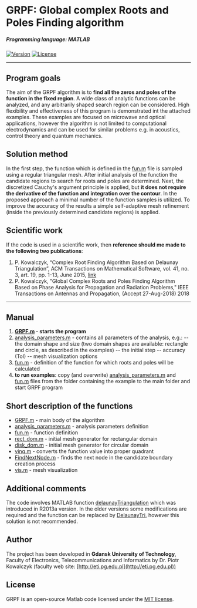 # GRPF: Global complex Roots and Poles Finding algorithm

##### Programming language: MATLAB

[![Version](https://img.shields.io/badge/version-1.0-green.svg)](README.md) [![License](https://img.shields.io/badge/license-MIT-blue.svg)](http://opensource.org/licenses/MIT)

---
## Program goals
The aim of the GRPF algorithm is to **find all the zeros and poles of the function in the fixed region**.  A wide class of analytic functions can be analyzed, and any arbitrarily shaped search region can be considered. High flexibility and effectiveness of this program is demonstrated int the attached examples. These examples are focused on microwave and optical applications, however the algorithm is not limited to computational electrodynamics and can be used for similar problems e.g. in acoustics, control theory and quantum mechanics. 

## Solution method
In the first step, the function which is defined in the [fun.m](fun.m) file is sampled using a regular triangular mesh. After initial analysis of the function the candidate regions to search for roots and poles are determined. Next, the discretized Cauchy's argument principle is applied, but **it does not require the derivative of the function and integration over the contour**. In the proposed approach a minimal number of the function samples is utilized. To improve the accuracy of the results a simple self-adaptive mesh refinement (inside the previously determined candidate regions) is applied.

## Scientific work
If the code is used in a scientific work, then **reference should me made to the following two publications**:
1. P. Kowalczyk, “Complex Root Finding Algorithm Based on Delaunay Triangulation”, ACM Transactions on Mathematical Software, vol. 41, no. 3, art. 19, pp. 1-13, June 2015, [link](https://dl.acm.org/citation.cfm?id=2699457)
2. P. Kowalczyk, "Global Complex Roots and Poles Finding Algorithm Based on Phase Analysis for Propagation and Radiation Problems," IEEE Transactions on Antennas and Propagation, (Accept 27-Aug-2018) 2018

---
## Manual
1. **[GRPF.m](GRPF.m) - starts the program**
2. [analysis_parameters.m](/analysis_parameters.m) - contains all parameters of the analysis, e.g.:
-- the domain shape and size (two domain shapes are available: rectangle and circle, as described in the examples) 
-- the initial step
-- accuracy (Tol)
-- mesh visualization options
3. [fun.m](fun.m) - definition of the function for which roots and poles will be calculated
4. **to run examples**: copy (and overwrite) [analysis_parameters.m](analysis_parameters.m) and [fun.m](fun.m) files from the folder containing the example to the main folder and start GRPF program
 
## Short description of the functions
- [GRPF.m](GRPF.m) - main body of the algorithm  
- [analysis_parameters.m](analysis_parameters.m) - analysis parameters definition
- [fun.m](fun.m) - function definition
- [rect_dom.m](rect_dom.m) - initial mesh generator for rectangular domain
- [disk_dom.m](disk_dom.m) - initial mesh generator for circular domain
- [vinq.m](vinq.m) - converts the function value into proper quadrant
- [FindNextNode.m](FindNextNode.m) - finds the next node in the candidate boundary creation process
- [vis.m](vis.m) - mesh visualization

## Additional comments
The code involves MATLAB function [delaunayTriangulation](https://uk.mathworks.com/help/matlab/ref/delaunaytriangulation.html) which was introduced in R2013a version. In the older versions some modifications are required and the function can be replaced by [DelaunayTri](https://uk.mathworks.com/help/matlab/ref/delaunaytri.html), however this solution is not recommended.

## Author
The project has been developed in **Gdansk University of Technology**, Faculty of Electronics, Telecommunications and Informatics by Dr. Piotr Kowalczyk (faculty web site: [http://eti.pg.edu.pl](http://eti.pg.edu.pl))

## License
GRPF is an open-source Matlab code licensed under the [MIT license](LICENSE.md).
